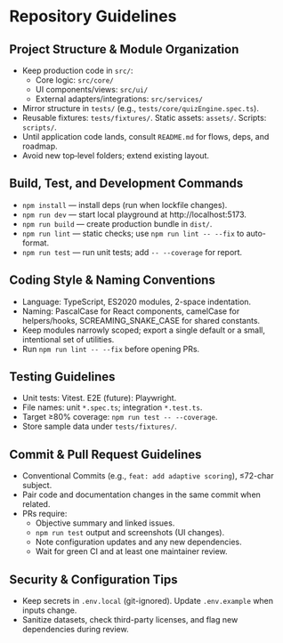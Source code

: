 # Repository Guidelines

## Project Structure & Module Organization
- Keep production code in `src/`:
  - Core logic: `src/core/`
  - UI components/views: `src/ui/`
  - External adapters/integrations: `src/services/`
- Mirror structure in `tests/` (e.g., `tests/core/quizEngine.spec.ts`).
- Reusable fixtures: `tests/fixtures/`. Static assets: `assets/`. Scripts: `scripts/`.
- Until application code lands, consult `README.md` for flows, deps, and roadmap.
- Avoid new top‑level folders; extend existing layout.

## Build, Test, and Development Commands
- `npm install` — install deps (run when lockfile changes).
- `npm run dev` — start local playground at http://localhost:5173.
- `npm run build` — create production bundle in `dist/`.
- `npm run lint` — static checks; use `npm run lint -- --fix` to auto-format.
- `npm run test` — run unit tests; add `-- --coverage` for report.

## Coding Style & Naming Conventions
- Language: TypeScript, ES2020 modules, 2-space indentation.
- Naming: PascalCase for React components, camelCase for helpers/hooks, SCREAMING_SNAKE_CASE for shared constants.
- Keep modules narrowly scoped; export a single default or a small, intentional set of utilities.
- Run `npm run lint -- --fix` before opening PRs.

## Testing Guidelines
- Unit tests: Vitest. E2E (future): Playwright.
- File names: unit `*.spec.ts`; integration `*.test.ts`.
- Target ≥80% coverage: `npm run test -- --coverage`.
- Store sample data under `tests/fixtures/`.

## Commit & Pull Request Guidelines
- Conventional Commits (e.g., `feat: add adaptive scoring`), ≤72-char subject.
- Pair code and documentation changes in the same commit when related.
- PRs require:
  - Objective summary and linked issues.
  - `npm run test` output and screenshots (UI changes).
  - Note configuration updates and any new dependencies.
  - Wait for green CI and at least one maintainer review.

## Security & Configuration Tips
- Keep secrets in `.env.local` (git-ignored). Update `.env.example` when inputs change.
- Sanitize datasets, check third-party licenses, and flag new dependencies during review.
